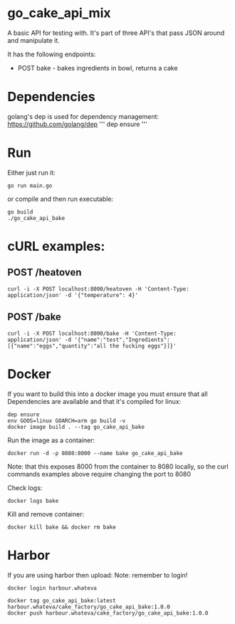 # go_cake_api_mix
A basic API for testing with.
It's part of three API's that pass JSON around and manipulate it.

It has the following endpoints:

* POST bake - bakes ingredients in bowl, returns a cake

# Dependencies
golang's dep is used for dependency management:
https://github.com/golang/dep
'''
dep ensure
'''

# Run
Either just run it:
```
go run main.go
```

or compile and then run executable:
```
go build
./go_cake_api_bake
```

# cURL examples:
## POST /heatoven
```
curl -i -X POST localhost:8000/heatoven -H 'Content-Type: application/json' -d '{"temperature": 4}'
```

## POST /bake
```
curl -i -X POST localhost:8000/bake -H 'Content-Type: application/json' -d '{"name":"test","Ingredients":[{"name":"eggs","quantity":"all the fucking eggs"}]}'
```

# Docker
If you want to build this into a docker image you must ensure that all Dependencies are available and that it's compiled for linux:
```
dep ensure
env GOOS=linux GOARCH=arm go build -v
docker image build . --tag go_cake_api_bake
```

Run the image as a container:
```
docker run -d -p 8080:8000 --name bake go_cake_api_bake
```
Note: that this exposes 8000 from the container to 8080 locally, so the curl commands examples above require changing the port to 8080

Check logs:
```
docker logs bake
```

Kill and remove container:
```
docker kill bake && docker rm bake
```

# Harbor
If you are using harbor then upload:
Note: remember to login!
```
docker login harbour.whateva
```

```
docker tag go_cake_api_bake:latest harbour.whateva/cake_factory/go_cake_api_bake:1.0.0
docker push harbour.whateva/cake_factory/go_cake_api_bake:1.0.0
```
